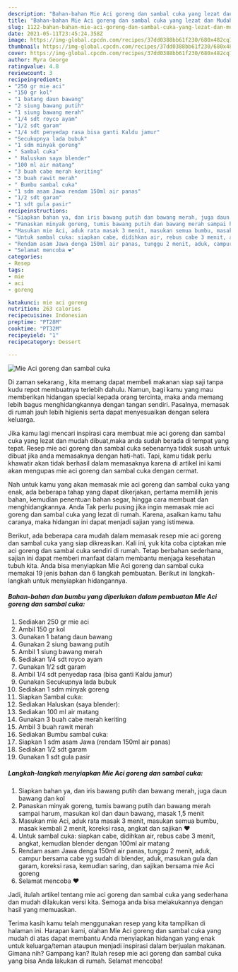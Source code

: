 ```yaml
---
description: "Bahan-bahan Mie Aci goreng dan sambal cuka yang lezat dan Mudah Dibuat"
title: "Bahan-bahan Mie Aci goreng dan sambal cuka yang lezat dan Mudah Dibuat"
slug: 1122-bahan-bahan-mie-aci-goreng-dan-sambal-cuka-yang-lezat-dan-mudah-dibuat
date: 2021-05-11T23:45:24.358Z
image: https://img-global.cpcdn.com/recipes/37dd0388bb61f230/680x482cq70/mie-aci-goreng-dan-sambal-cuka-foto-resep-utama.jpg
thumbnail: https://img-global.cpcdn.com/recipes/37dd0388bb61f230/680x482cq70/mie-aci-goreng-dan-sambal-cuka-foto-resep-utama.jpg
cover: https://img-global.cpcdn.com/recipes/37dd0388bb61f230/680x482cq70/mie-aci-goreng-dan-sambal-cuka-foto-resep-utama.jpg
author: Myra George
ratingvalue: 4.8
reviewcount: 3
recipeingredient:
- "250 gr mie aci"
- "150 gr kol"
- "1 batang daun bawang"
- "2 siung bawang putih"
- "1 siung bawang merah"
- "1/4 sdt royco ayam"
- "1/2 sdt garam"
- "1/4 sdt penyedap rasa bisa ganti Kaldu jamur"
- "Secukupnya lada bubuk"
- "1 sdm minyak goreng"
- " Sambal cuka"
- " Haluskan saya blender"
- "100 ml air matang"
- "3 buah cabe merah keriting"
- "3 buah rawit merah"
- " Bumbu sambal cuka"
- "1 sdm asam Jawa rendam 150ml air panas"
- "1/2 sdt garam"
- "1 sdt gula pasir"
recipeinstructions:
- "Siapkan bahan ya, dan iris bawang putih dan bawang merah, juga daun bawang dan kol"
- "Panaskan minyak goreng, tumis bawang putih dan bawang merah sampai harum, masukan kol dan daun bawang, masak 1,5 menit"
- "Masukan mie Aci, aduk rata masak 3 menit, masukan semua bumbu, masak kembali 2 menit, koreksi rasa, angkat dan sajikan ❤️"
- "Untuk sambal cuka: siapkan cabe, didihkan air, rebus cabe 3 menit, angkat, kemudian blender dengan 100ml air matang"
- "Rendam asam Jawa denga 150ml air panas, tunggu 2 menit, aduk, campur bersama cabe yg sudah di blender, aduk, masukan gula dan garam, koreksi rasa, kemudian saring, dan sajikan bersama mie Aci goreng"
- "Selamat mencoba ❤️"
categories:
- Resep
tags:
- mie
- aci
- goreng

katakunci: mie aci goreng 
nutrition: 263 calories
recipecuisine: Indonesian
preptime: "PT28M"
cooktime: "PT32M"
recipeyield: "1"
recipecategory: Dessert

---
```



![Mie Aci goreng dan sambal cuka](https://img-global.cpcdn.com/recipes/37dd0388bb61f230/680x482cq70/mie-aci-goreng-dan-sambal-cuka-foto-resep-utama.jpg)

Di zaman  sekarang , kita memang dapat membeli makanan siap saji tanpa kudu repot membuatnya terlebih dahulu. Namun, bagi kamu yang mau memberikan hidangan special kepada orang tercinta, maka anda memang lebih bagus menghidangkannya dengan tangan sendiri. Pasalnya, memasak di rumah jauh lebih higienis serta dapat menyesuaikan dengan selera keluarga.

Jika kamu lagi mencari inspirasi cara membuat mie aci goreng dan sambal cuka yang lezat dan mudah dibuat,maka anda sudah berada di tempat yang tepat. Resep mie aci goreng dan sambal cuka  sebenarnya tidak susah untuk dibuat jika anda memasaknya dengan hati-hati. Tapi, kamu tidak perlu khawatir akan tidak berhasil dalam memasaknya 
karena di artikel ini kami akan mengupas mie aci goreng dan sambal cuka dengan cermat.  



Nah untuk kamu yang akan memasak mie aci goreng dan sambal cuka yang enak, ada beberapa tahap yang dapat dikerjakan, pertama memilih jenis bahan, kemudian penentuan bahan segar, hingga cara membuat dan menghidangkannya. Anda Tak perlu pusing jika ingin memasak mie aci goreng dan sambal cuka yang lezat di rumah. Karena, asalkan kamu  tahu caranya, maka hidangan ini dapat menjadi sajian yang istimewa.

Berikut, ada beberapa cara mudah dalam memasak resep mie aci goreng dan sambal cuka yang siap dikreasikan. Kali ini, yuk kita coba ciptakan mie aci goreng dan sambal cuka sendiri di rumah. Tetap berbahan sederhana, sajian ini dapat memberi manfaat dalam membantu menjaga kesehatan tubuh kita. Anda bisa menyiapkan Mie Aci goreng dan sambal cuka memakai 19 jenis bahan dan 6 langkah pembuatan. Berikut ini langkah-langkah untuk menyiapkan hidangannya.

<!--inarticleads1-->

##### Bahan-bahan dan bumbu yang diperlukan dalam pembuatan Mie Aci goreng dan sambal cuka:

1. Sediakan 250 gr mie aci
1. Ambil 150 gr kol
1. Gunakan 1 batang daun bawang
1. Gunakan 2 siung bawang putih
1. Ambil 1 siung bawang merah
1. Sediakan 1/4 sdt royco ayam
1. Gunakan 1/2 sdt garam
1. Ambil 1/4 sdt penyedap rasa (bisa ganti Kaldu jamur)
1. Gunakan Secukupnya lada bubuk
1. Sediakan 1 sdm minyak goreng
1. Siapkan  Sambal cuka:
1. Sediakan  Haluskan (saya blender):
1. Sediakan 100 ml air matang
1. Gunakan 3 buah cabe merah keriting
1. Ambil 3 buah rawit merah
1. Sediakan  Bumbu sambal cuka:
1. Siapkan 1 sdm asam Jawa (rendam 150ml air panas)
1. Sediakan 1/2 sdt garam
1. Gunakan 1 sdt gula pasir




<!--inarticleads2-->

##### Langkah-langkah menyiapkan Mie Aci goreng dan sambal cuka:

1. Siapkan bahan ya, dan iris bawang putih dan bawang merah, juga daun bawang dan kol
1. Panaskan minyak goreng, tumis bawang putih dan bawang merah sampai harum, masukan kol dan daun bawang, masak 1,5 menit
1. Masukan mie Aci, aduk rata masak 3 menit, masukan semua bumbu, masak kembali 2 menit, koreksi rasa, angkat dan sajikan ❤️
1. Untuk sambal cuka: siapkan cabe, didihkan air, rebus cabe 3 menit, angkat, kemudian blender dengan 100ml air matang
1. Rendam asam Jawa denga 150ml air panas, tunggu 2 menit, aduk, campur bersama cabe yg sudah di blender, aduk, masukan gula dan garam, koreksi rasa, kemudian saring, dan sajikan bersama mie Aci goreng
1. Selamat mencoba ❤️




Jadi, itulah artikel tentang  mie aci goreng dan sambal cuka  yang sederhana dan mudah dilakukan versi kita. Semoga anda bisa melakukannya dengan hasil yang memuaskan. 

Terima kasih kamu telah menggunakan resep yang kita tampilkan di halaman ini. Harapan kami, olahan  Mie Aci goreng dan sambal cuka yang mudah di atas dapat membantu Anda menyiapkan hidangan yang enak untuk keluarga/teman ataupun menjadi inspirasi dalam berjualan makanan. Gimana nih? Gampang kan? Itulah resep mie aci goreng dan sambal cuka yang bisa Anda lakukan di rumah. Selamat mencoba!

